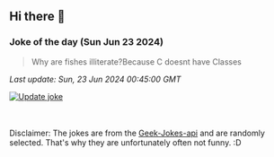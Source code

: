 ## Hi there 👋

### Joke of the day (Sun Jun 23 2024)
<!-- joke -->
>Why are fishes illiterate?Because C doesnt have Classes
<!-- /joke -->

*Last update: Sun, 23 Jun 2024 00:45:00 GMT*

[![Update joke](https://github.com/nclskfm/nclskfm/actions/workflows/joke.yml/badge.svg)](https://github.com/nclskfm/nclskfm/actions/workflows/joke.yml)

<br><br>
Disclaimer: The jokes are from the [Geek-Jokes-api](https://github.com/sameerkumar18/geek-joke-api) and are randomly selected. That's why they are unfortunately often not funny. :D
